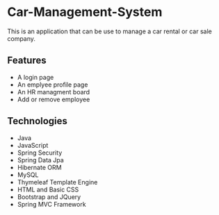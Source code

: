 # Car-Management-System
This is an application that can be use to manage a car rental or car sale company.


## Features
- A login page
- An emplyee profile page
- An HR managment board
- Add or remove employee

## Technologies
- Java
- JavaScript
- Spring Security
- Spring Data Jpa
- Hibernate ORM
- MySQL 
- Thymeleaf Template Engine
- HTML and Basic CSS
- Bootstrap and JQuery
- Spring MVC Framework
